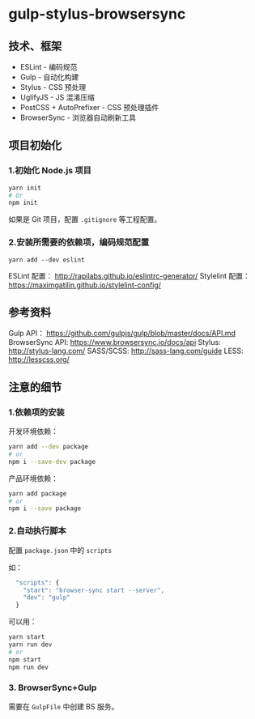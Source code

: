 # gulp-stylus-browsersync

## 技术、框架

* ESLint - 编码规范
* Gulp - 自动化构建
* Stylus - CSS 预处理
* UglifyJS - JS 混淆压缩
* PostCSS + AutoPrefixer - CSS 预处理插件
* BrowserSync - 浏览器自动刷新工具

## 项目初始化

### 1.初始化 Node.js 项目

```bash
yarn init
# Or
npm init
```

如果是 Git 项目，配置 `.gitignore` 等工程配置。

### 2.安装所需要的依赖项，编码规范配置

```
yarn add --dev eslint
```

ESLint 配置： <http://rapilabs.github.io/eslintrc-generator/>
Stylelint 配置： <https://maximgatilin.github.io/stylelint-config/>


## 参考资料

Gulp API： <https://github.com/gulpjs/gulp/blob/master/docs/API.md>
BrowserSync API: <https://www.browsersync.io/docs/api>
Stylus: <http://stylus-lang.com/>
SASS/SCSS: <http://sass-lang.com/guide>
LESS: <http://lesscss.org/>

## 注意的细节

### 1.依赖项的安装

开发环境依赖：

```bash
yarn add --dev package
# or
npm i --save-dev package
```

产品环境依赖：

```bash
yarn add package
# or
npm i --save package
```

### 2.自动执行脚本

配置 `package.json` 中的 `scripts`

如：

```js
  "scripts": {
    "start": "browser-sync start --server",
    "dev": "gulp"
  }
```

可以用：

```bash
yarn start
yarn run dev
# or
npm start
npm run dev
```

### 3. BrowserSync+Gulp

需要在 `GulpFile` 中创建 BS 服务。
